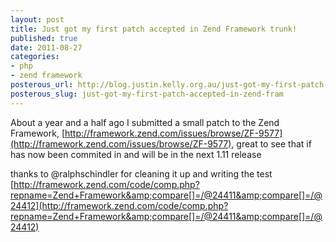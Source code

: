 ```yaml
--- 
layout: post
title: Just got my first patch accepted in Zend Framework trunk!
published: true
date: 2011-08-27
categories: 
- php
- zend framework
posterous_url: http://blog.justin.kelly.org.au/just-got-my-first-patch-accepted-in-zend-fram
posterous_slug: just-got-my-first-patch-accepted-in-zend-fram
---
```

About a year and a half ago I submitted a small patch to the Zend Framework, 
[http://framework.zend.com/issues/browse/ZF-9577](http://framework.zend.com/issues/browse/ZF-9577),
great to see that if has now been commited in and will be in the next 1.11 release

thanks to @ralphschindler for cleaning it up and writing the test [http://framework.zend.com/code/comp.php?repname=Zend+Framework&amp;compare[]=/@24411&amp;compare[]=/@24412](http://framework.zend.com/code/comp.php?repname=Zend+Framework&amp;compare[]=/@24411&amp;compare[]=/@24412)

